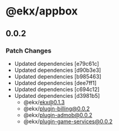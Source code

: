 # @ekx/appbox

## 0.0.2
### Patch Changes

- Updated dependencies [e79c61c]
- Updated dependencies [d90b3e3]
- Updated dependencies [b985463]
- Updated dependencies [dee7ff1]
- Updated dependencies [c694c12]
- Updated dependencies [d3981b5]
  - @ekx/ekx@0.1.3
  - @ekx/plugin-billing@0.0.2
  - @ekx/plugin-admob@0.0.2
  - @ekx/plugin-game-services@0.0.2
